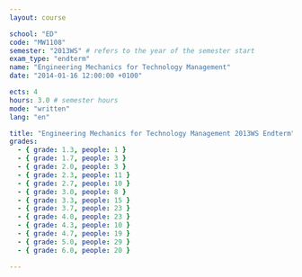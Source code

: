 ```yaml
---
layout: course

school: "ED"
code: "MW1108"
semester: "2013WS" # refers to the year of the semester start
exam_type: "endterm"
name: "Engineering Mechanics for Technology Management"
date: "2014-01-16 12:00:00 +0100"

ects: 4
hours: 3.0 # semester hours
mode: "written"
lang: "en"

title: "Engineering Mechanics for Technology Management 2013WS Endterm"
grades:
  - { grade: 1.3, people: 1 }
  - { grade: 1.7, people: 3 }
  - { grade: 2.0, people: 3 }
  - { grade: 2.3, people: 11 }
  - { grade: 2.7, people: 10 }
  - { grade: 3.0, people: 8 }
  - { grade: 3.3, people: 15 }
  - { grade: 3.7, people: 23 }
  - { grade: 4.0, people: 23 }
  - { grade: 4.3, people: 10 }
  - { grade: 4.7, people: 19 }
  - { grade: 5.0, people: 29 }
  - { grade: 6.0, people: 20 }

---
```



